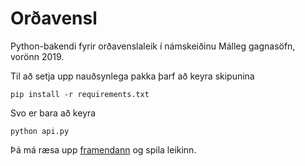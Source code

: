 # Orðavensl

Python-bakendi fyrir orðavenslaleik í námskeiðinu Málleg gagnasöfn, vorönn 2019. 

Til að setja upp nauðsynlega pakka þarf að keyra skipunina

```pip install -r requirements.txt```

Svo er bara að keyra

```python api.py```

Þá má ræsa upp [framendann](https://github.com/svanhviti16/WordAssociationFront) og spila leikinn.
